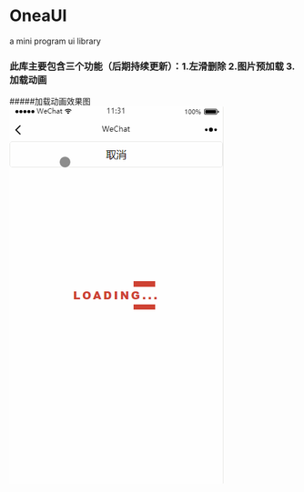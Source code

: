 # OneaUI
a mini program ui library
### 此库主要包含三个功能（后期持续更新）：1.左滑删除 2.图片预加载 3.加载动画
#####加载动画效果图
![image](https://github.com/jianghurong/OneaUI/blob/master/gif/loading.gif)

